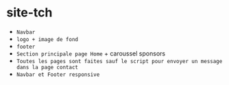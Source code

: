 # site-tch

- `Navbar`
- `logo + image de fond`
- `footer`
- `Section principale page Home` + caroussel sponsors
- `Toutes les pages sont faites sauf le script pour envoyer un message dans la page contact`
- `Navbar et Footer responsive`